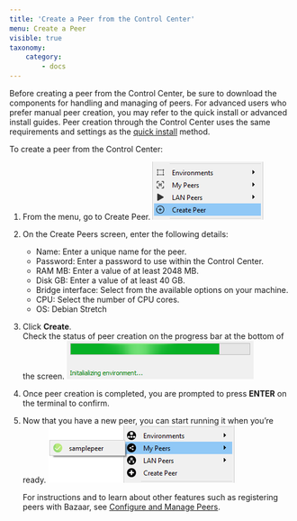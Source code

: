 ```yaml
---
title: 'Create a Peer from the Control Center'
menu: Create a Peer
visible: true
taxonomy:
    category:
        - docs
---
```


Before creating a peer from the Control Center, be sure to download the components for handling and managing of peers. For advanced users who prefer manual peer creation, you may refer to the quick install or advanced install guides. Peer creation through the Control Center uses the same requirements and settings as the [quick install](working-with-subutai/using-peeros/peeros-quick-install/virtualbox) method.

To create a peer from the Control Center:

1. From the menu, go to Create Peer.
   ![Peer menu](cc-createpeer.png)

2. On the Create Peers screen, enter the following details:
   * Name: Enter a unique name for the peer.
   * Password: Enter a password to use within the Control Center.
   * RAM MB: Enter a value of at least 2048 MB.
   * Disk GB: Enter a value of at least 40 GB.
   * Bridge interface: Select from the available options on your machine.
   * CPU: Select the number of CPU cores. 
   * OS: Debian Stretch

3. Click **Create**.   
   Check the status of peer creation on the progress bar at the bottom of the screen.
   ![Create peer](cc-createpeerstatus.png)
	
4. Once peer creation is completed, you are prompted to press **ENTER** on the terminal to confirm. 

5. Now that you have a new peer, you can start running it when you’re ready. 
   ![Run peer](cc-mypeers.png)

   For instructions and to learn about other features such as registering peers with Bazaar, see [Configure and Manage Peers](../../control-center/configure-manage-peers). 
